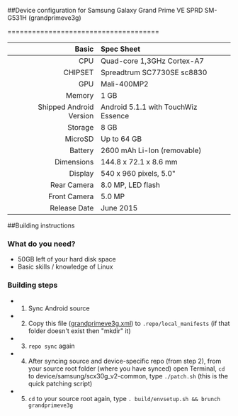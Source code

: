 ##Device configuration for Samsung Galaxy Grand Prime VE SPRD SM-G531H (grandprimeve3g)

=====================================

Basic   | Spec Sheet
-------:|:-------------------------
CPU     | Quad-core 1,3GHz Cortex-A7
CHIPSET | Spreadtrum SC7730SE sc8830
GPU     | Mali-400MP2
Memory  | 1 GB
Shipped Android Version | Android 5.1.1 with TouchWiz Essence
Storage | 8 GB
MicroSD | Up to 64 GB
Battery | 2600 mAh Li-Ion (removable)
Dimensions | 144.8 x 72.1 x 8.6 mm
Display | 540 x 960 pixels, 5.0"
Rear Camera  | 8.0 MP, LED flash
Front Camera | 5.0 MP
Release Date | June 2015

##Building instructions

### What do you need?
* 50GB left of your hard disk space
* Basic skills / knowledge of Linux

### Building steps
* 1. Sync Android source
* 2. Copy this file ([grandprimeve3g.xml](https://github.com/koquantam/android_local_manifests/blob/cm-14.1-grandprimeve3g/grandprimeve3g.xml)) to `.repo/local_manifests` (if that folder doesn't exist then "mkdir" it)
* 3. `repo sync` again
* 4. After syncing source and device-specific repo (from step 2), from your source root folder (where you have synced) open Terminal, `cd` to device/samsung/scx30g_v2-common, type `./patch.sh` (this is the quick patching script)
* 5. `cd` to your source root again, type `. build/envsetup.sh && brunch grandprimeve3g`